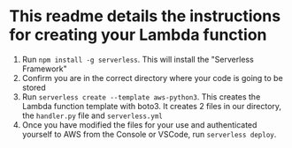 # This readme details the instructions for creating your Lambda function

1. Run ``npm install -g serverless``. This will install the "Serverless Framework" 
2. Confirm you are in the correct directory where your code is going to be stored
3. Run ``serverless create --template aws-python3``. This creates the Lambda function template with boto3. It creates 2 files in our directory, the ``handler.py`` file and ``serverless.yml``
4. Once you have modified the files for your use and authenticated yourself to AWS from the Console or VSCode, run ``serverless deploy``.   

